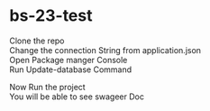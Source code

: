 # bs-23-test
 Clone the repo\
 Change the connection String from application.json\
 Open Package manger Console\
 Run Update-database Command

 Now Run the project\
 You will be able to see swageer Doc 
